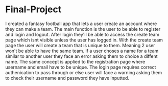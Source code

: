 # Final-Project
I created a fantasy football app that lets a user create an account where they can make a team. The main function is the user to be able to register and login and logout. After login they'll be able to access the create team page which isnt visible unless the user has logged in. With the create team page the user will create a team that is unique to them. Meaning 2 user won't be able to have the same team. If a user choses a name for a team similar to another user they face an error asking them to choice a diffent name. The same concept is applied to the registration page where username and email have to be unique. The login page requires correct authenication to pass through or else user will face a warning asking them to check their username and password they have inputted. 


